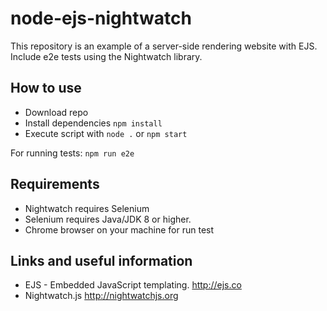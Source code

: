 # node-ejs-nightwatch
This repository is an example of a server-side rendering website with EJS.  
Include e2e tests using the Nightwatch library.


## How to use
* Download repo
* Install dependencies `npm install`
* Execute script with `node .` or `npm start`  

For running tests: `npm run e2e`


## Requirements
* Nightwatch requires Selenium
* Selenium requires Java/JDK 8 or higher.
* Chrome browser on your machine for run test


## Links and useful information
* EJS - Embedded JavaScript templating. http://ejs.co
* Nightwatch.js http://nightwatchjs.org
